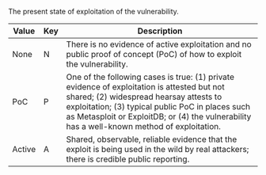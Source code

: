 The present state of exploitation of the vulnerability.

| Value | Key | Description |
| --- | --- | --- |
| None | N | There is no evidence of active exploitation and no public proof of concept (PoC) of how to exploit the vulnerability. |
| PoC | P | One of the following cases is true: (1) private evidence of exploitation is attested but not shared; (2) widespread hearsay attests to exploitation; (3) typical public PoC in places such as Metasploit or ExploitDB; or (4) the vulnerability has a well-known method of exploitation. |
| Active | A | Shared, observable, reliable evidence that the exploit is being used in the wild by real attackers; there is credible public reporting. |